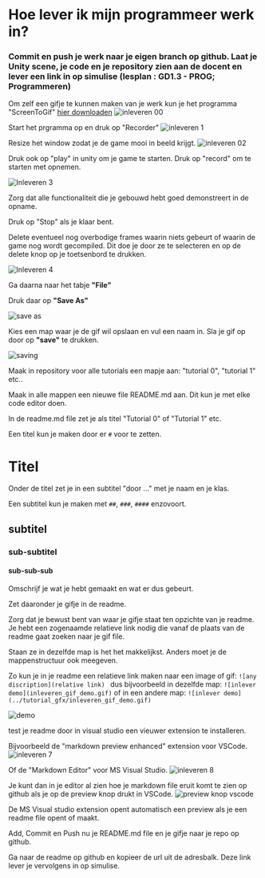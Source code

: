# Hoe lever ik mijn programmeer werk in?

### Commit en push je werk naar je eigen branch op github. Laat je Unity scene, je code en je repository zien aan de docent en lever een link in op simulise (lesplan : GD1.3 - PROG; Programmeren)

Om zelf een gifje te kunnen maken van je werk kun je het programma "ScreenToGif" [hier downloaden](https://www.screentogif.com/)
![inleveren 00](../tutorial_gfx/inleveren_00.png)

Start het prgramma op en druk op "Recorder"
![inleveren 1](../tutorial_gfx/inleveren_1.png)

Resize het window zodat je de game mooi in beeld krijgt.
![inleveren 02](../tutorial_gfx/inleveren_02.png)

Druk ook op "play" in unity om je game te starten.
Druk op "record" om te starten met opnemen.

![Inleveren 3](../tutorial_gfx/inleveren_03.png)

Zorg dat alle functionaliteit die je gebouwd hebt goed demonstreert in de opname.

Druk op "Stop" als je klaar bent.

Delete eventueel nog overbodige frames waarin niets gebeurt of waarin de game nog wordt gecompiled. Dit doe je door ze te selecteren en op de delete knop op je toetsenbord te drukken.

![Inleveren 4](../tutorial_gfx/inleveren_04.png)

Ga daarna naar het tabje **"File"**

Druk daar op **"Save As"**

![save as](../tutorial_gfx/inleveren_05.png)

Kies een map waar je de gif wil opslaan en vul een naam in.
Sla je gif op door op **"save"** te drukken.

![saving](..//tutorial_gfx/inleveren_06.png)

Maak in repository voor alle tutorials een mapje aan: "tutorial 0", "tutorial 1" etc..

Maak in alle mappen een nieuwe file README.md aan. Dit kun je met elke code editor doen.

In de readme.md file zet je als titel "Tutorial 0" of "Tutorial 1" etc.

Een titel kun je maken door er `#` voor te zetten.

# Titel

Onder de titel zet je in een subtitel "door ..." met je naam en je klas.

Een subtitel kun je maken met `##`, `###`, `####` enzovoort.

## subtitel

### sub-subtitel

#### sub-sub-sub

Omschrijf je wat je hebt gemaakt en wat er dus gebeurt.

Zet daaronder je gifje in de readme.

Zorg dat je bewust bent van waar je gifje staat ten opzichte van je readme. Je hebt een zogenaamde relatieve link nodig die vanaf de plaats van de readme gaat zoeken naar je gif file.

Staan ze in dezelfde map is het het makkelijkst. Anders moet je de mappenstructuur ook meegeven.

Zo kun je in je readme een relatieve link maken naar een image of gif:
`![any discription](relative link) `
dus bijvoorbeeld in dezelfde map:
`![inlever demo](inleveren_gif_demo.gif)`
of in een andere map:
`![inlever demo](../tutorial_gfx/inleveren_gif_demo.gif)`

![demo](../tutorial_gfx/inleveren_gif_demo.gif)

test je readme door in visual studio een vieuwer extension te installeren.

Bijvoorbeeld de "markdown preview enhanced" extension voor VSCode.
![inleveren 7](../tutorial_gfx/inleveren_07.png)

Of de "Markdown Editor" voor MS Visual Studio.
![inleveren 8](../tutorial_gfx/inleveren_08.png)

Je kunt dan in je editor al zien hoe je markdown file eruit komt te zien op github als je op de preview knop drukt in VSCode.
![preview knop vscode](../tutorial_gfx/inleveren_09.png)

De MS Visual studio extension opent automatisch een preview als je een readme file opent of maakt.

Add, Commit en Push nu je README.md file en je gifje naar je repo op github.

Ga naar de readme op github en kopieer de url uit de adresbalk. Deze link lever je vervolgens in op simulise.
